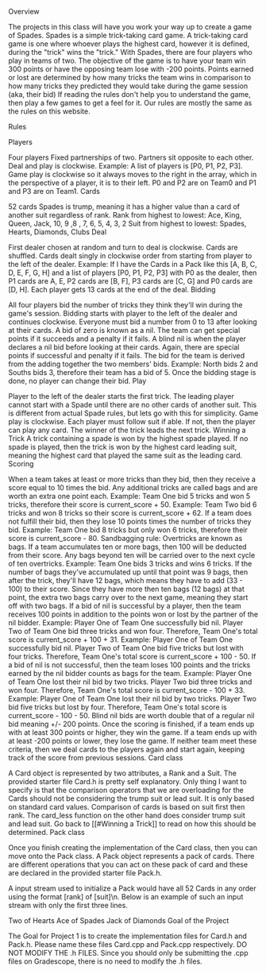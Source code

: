 Overview

The projects in this class will have you work your way up to create a game of Spades. Spades is a simple trick-taking card game. A trick-taking card game is one where whoever plays the highest card, however it is defined, during the "trick" wins the "trick." With Spades, there are four players who play in teams of two. The objective of the game is to have your team win 300 points or have the opposing team lose with -200 points. Points earned or lost are determined by how many tricks the team wins in comparison to how many tricks they predicted they would take during the game session (aka, their bid)
If reading the rules don't help you to understand the game, then play a few games to get a feel for it. Our rules are mostly the same as the rules on this website.

Rules

Players

Four players
Fixed partnerships of two. Partners sit opposite to each other. Deal and play is clockwise.
Example: A list of players is [P0, P1, P2, P3]. Game play is clockwise so it always moves to the right in the array, which in the perspective of a player, it is to their left. P0 and P2 are on Team0 and P1 and P3 are on Team1.
Cards

52 cards
Spades is trump, meaning it has a higher value than a card of another suit regardless of rank.
Rank from highest to lowest: Ace, King, Queen, Jack, 10, 9 ,8 , 7, 6, 5, 4, 3, 2
Suit from highest to lowest: Spades, Hearts, Diamonds, Clubs
Deal

First dealer chosen at random and turn to deal is clockwise.
Cards are shuffled.
Cards dealt singly in clockwise order from starting from player to the left of the dealer.
Example: If I have the Cards in a Pack like this [A, B, C, D, E, F, G, H] and a list of players [P0, P1, P2, P3] with P0 as the dealer, then P1 cards are A, E, P2 cards are [B, F], P3 cards are [C, G] and P0 cards are [D, H].
Each player gets 13 cards at the end of the deal.
Bidding

All four players bid the number of tricks they think they'll win during the game's session.
Bidding starts with player to the left of the dealer and continues clockwise.
Everyone must bid a number from 0 to 13 after looking at their cards.
A bid of zero is known as a nil. The team can get special points if it succeeds and a penalty if it fails.
A blind nil is when the player declares a nil bid before looking at their cards. Again, there are special points if successful and penalty if it fails.
The bid for the team is derived from the adding together the two members' bids.
Example: North bids 2 and Souths bids 3, therefore their team has a bid of 5.
Once the bidding stage is done, no player can change their bid.
Play

Player to the left of the dealer starts the first trick.
The leading player cannot start with a Spade until there are no other cards of another suit. This is different from actual Spade rules, but lets go with this for simplicity.
Game play is clockwise.
Each player must follow suit if able. If not, then the player can play any card.
The winner of the trick leads the next trick.
Winning a Trick
A trick containing a spade is won by the highest spade played.
If no spade is played, then the trick is won by the highest card leading suit, meaning the highest card that played the same suit as the leading card.
Scoring

When a team takes at least or more tricks than they bid, then they receive a score equal to 10 times the bid. Any additional tricks are called bags and are worth an extra one point each.
Example: Team One bid 5 tricks and won 5 tricks, therefore their score is current_score + 50.
Example: Team Two bid 6 tricks and won 8 tricks so their score is current_score + 62.
If a team does not fulfill their bid, then they lose 10 points times the number of tricks they bid.
Example: Team One bid 8 tricks but only won 6 tricks, therefore their score is current_score - 80.
Sandbagging rule: Overtricks are known as bags. If a team accumulates ten or more bags, then 100 will be deducted from their score. Any bags beyond ten will be carried over to the next cycle of ten overtricks.
Example: Team One bids 3 tricks and wins 6 tricks. If the number of bags they've accumulated up until that point was 9 bags, then after the trick, they'll have 12 bags, which means they have to add (33 - 100) to their score. Since they have more then ten bags (12 bags) at that point, the extra two bags carry over to the next game, meaning they start off with two bags.
If a bid of nil is successful by a player, then the team receives 100 points in addition to the points won or lost by the partner of the nil bidder.
Example: Player One of Team One successfully bid nil. Player Two of Team One bid three tricks and won four. Therefore, Team One's total score is current_score + 100 + 31.
Example: Player One of Team One successfully bid nil. Player Two of Team One bid five tricks but lost with four tricks. Therefore, Team One's total score is current_score + 100 - 50.
If a bid of nil is not successful, then the team loses 100 points and the tricks earned by the nil bidder counts as bags for the team.
Example: Player One of Team One lost their nil bid by two tricks. Player Two bid three tricks and won four. Therefore, Team One's total score is current_score - 100 + 33.
Example: Player One of Team One lost their nil bid by two tricks. Player Two bid five tricks but lost by four. Therefore, Team One's total score is current_score - 100 - 50.
Blind nil bids are worth double that of a regular nil bid meaning +/- 200 points.
Once the scoring is finished, if a team ends up with at least 300 points or higher, they win the game. If a team ends up with at least -200 points or lower, they lose the game. If neither team meet these criteria, then we deal cards to the players again and start again, keeping track of the score from previous sessions.
Card class

A Card object is represented by two attributes, a Rank and a Suit. The provided starter file Card.h is pretty self explanatory. Only thing I want to specify is that the comparison operators that we are overloading for the Cards should not be considering the trump suit or lead suit. It is only based on standard card values. Comparison of cards is based on suit first then rank. The card_less function on the other hand does consider trump suit and lead suit. Go back to [[#Winning a Trick]] to read on how this should be determined.
Pack class

Once you finish creating the implementation of the Card class, then you can move onto the Pack class. A Pack object represents a pack of cards. There are different operations that you can act on these pack of card and these are declared in the provided starter file Pack.h.

A input stream used to initialize a Pack would have all 52 Cards in any order using the format [rank] of [suit]\n. Below is an example of such an input stream with only the first three lines.

Two of Hearts
Ace of Spades
Jack of Diamonds
Goal of the Project

The Goal for Project 1 is to create the implementation files for Card.h and Pack.h. Please name these files Card.cpp and Pack.cpp respectively. DO NOT MODIFY THE .h FILES. Since you should only be submitting the .cpp files on Gradescope, there is no need to modify the .h files.
